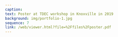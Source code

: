 ```yaml
---
caption:  
text: Poster at TDEC workshop in Knoxville in 2019
background: img/portfolio-1.jpg
sequence: 7
link: /web/viewer.html?file=%2Ffiles%2Fposter.pdf
---
```


 
